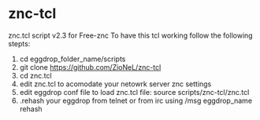 #
# znc-tcl
znc.tcl script v2.3 for Free-znc
To have this tcl working follow the following stepts:

1. cd eggdrop_folder_name/scripts
2. git clone https://github.com/ZioNeL/znc-tcl
3. cd znc.tcl
4. edit znc.tcl to acomodate your netowrk server znc settings
5. edit eggdrop conf file to load znc.tcl file: source scripts/znc-tcl/znc.tcl
6. .rehash your eggdrop from telnet or from irc using /msg eggdrop_name rehash
